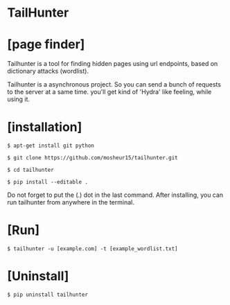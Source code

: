 # TailHunter

# [page finder]

Tailhunter is a tool for finding hidden pages 
using url endpoints, based on dictionary attacks (wordlist).

Tailhunter is a asynchronous project.
So you can send a bunch of requests to the server
at a same time. you'll get kind of 'Hydra' like feeling, 
while using it. 

# [installation]

```
$ apt-get install git python

$ git clone https://github.com/mosheur15/tailhunter.git

$ cd tailhunter

$ pip install --editable .

```
Do not forget to put the (.) dot in the
last command.
After installing,  you can run tailhunter from
anywhere in the terminal.

# [Run]

```
$ tailhunter -u [example.com] -t [example_wordlist.txt]
```

# [Uninstall]

```
$ pip uninstall tailhunter
````
